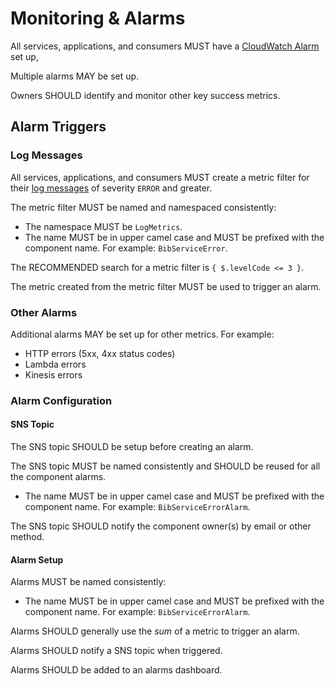 # Monitoring & Alarms

All services, applications, and consumers MUST have a [CloudWatch Alarm](http://docs.aws.amazon.com/AmazonCloudWatch/latest/monitoring/AlarmThatSendsEmail.html) set up,

Multiple alarms MAY be set up.

Owners SHOULD identify and monitor other key success metrics.

## Alarm Triggers

### Log Messages

All services, applications, and consumers MUST create a metric filter for their [log messages](logging.md) of severity `ERROR` and greater. 

The metric filter MUST be named and namespaced consistently:

- The namespace MUST be `LogMetrics`.
- The name MUST be in upper camel case and MUST be prefixed with the component name. For example: `BibServiceError`.

The RECOMMENDED search for a metric filter is `{ $.levelCode <= 3 }`.

The metric created from the metric filter MUST be used to trigger an alarm. 

### Other Alarms

Additional alarms MAY be set up for other metrics. For example: 

- HTTP errors (5xx, 4xx status codes)
- Lambda errors
- Kinesis errors

### Alarm Configuration

#### SNS Topic

The SNS topic SHOULD be setup before creating an alarm.

The SNS topic MUST be named consistently and SHOULD be reused for all the component alarms.

- The name MUST be in upper camel case and MUST be prefixed with the component name. For example: `BibServiceErrorAlarm`.

The SNS topic SHOULD notify the component owner(s) by email or other method.

#### Alarm Setup

Alarms MUST be named consistently:

- The name MUST be in upper camel case and MUST be prefixed with the component name. For example: `BibServiceErrorAlarm`.

Alarms SHOULD generally use the *sum* of a metric to trigger an alarm.
 
Alarms SHOULD notify a SNS topic when triggered.

Alarms SHOULD be added to an alarms dashboard.
